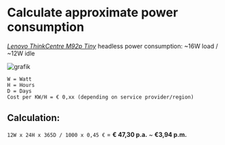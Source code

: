 # Calculate approximate power consumption

[*Lenovo ThinkCentre M92p Tiny*](https://github.com/scubamuc/scubamuc.github.io#11-hardware) headless power consumption: ~16W load / ~12W idle

![grafik](https://user-images.githubusercontent.com/54933878/234572976-7263ad71-4a60-49cc-a899-d5d5d3499c64.png)

```
W = Watt
H = Hours
D = Days
Cost per KW/H = € 0,xx (depending on service provider/region)
```
## Calculation:

`12W x 24H x 365D / 1000 x 0,45 €` = **€ 47,30 p.a.** ~ **€3,94 p.m.**
